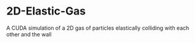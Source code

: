 # 2D-Elastic-Gas
A CUDA simulation of a 2D gas of particles elastically colliding with each other and the wall
